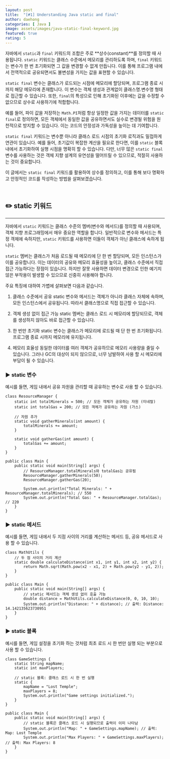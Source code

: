 ```yaml
---
layout: post
title:  "[#1] Understanding Java static and final"
author: daehong
categories: [ Java ]
image: assets/images/java-static-final-keyword.jpg
featured: true
rating: 5
---
```


자바에서 `static`과 `final` 키워드의 조합은 주로 **상수(constant)**를 정의할 때 사용됩니다. `static` 키워드는 클래스 수준에서 메모리를 관리하도록 하며, `final` 키워드는 변수가 한 번 초기화되면 그 값을 변경할 수 없게 만듭니다. 이를 통해 프로그램 내에서 전역적으로 공유되면서도 불변성을 가지는 값을 표현할 수 있습니다.

`static final` 변수는 클래스가 로드되는 시점에 메모리에 할당되며, 프로그램 종료 시까지 해당 메모리에 존재합니다. 이 변수는 객체 생성과 관계없이 클래스명.변수명 형태로 접근할 수 있습니다. 또한, `final`의 특성으로 인해 초기화된 이후에는 값을 수정할 수 없으므로 상수로 사용하기에 적합합니다.

예를 들어, 파이 값을 저장하는 `Math.PI`처럼 항상 일정한 값을 가지는 데이터를 `static final`로 정의하면, 모든 객체에서 동일한 값을 공유하면서도 실수로 변경될 위험을 원천적으로 방지할 수 있습니다. 이는 코드의 안정성과 가독성을 높이는 데 기여합니다.

`static final` 키워드는 변수뿐 아니라 클래스 로드 시점의 초기화 로직과도 밀접하게 연관이 있습니다. 예를 들어, 초기값이 복잡한 계산을 필요로 한다면, 이를 `static` 블록 내에서 초기화하여 실행 시점을 명확히 할 수 있습니다. 다만, 너무 많은 `static final` 변수를 사용하는 것은 객체 지향 설계의 유연성을 떨어뜨릴 수 있으므로, 적절히 사용하는 것이 중요합니다.

이 글에서는 `static final` 키워드를 활용하여 상수를 정의하고, 이를 통해 보다 명확하고 안정적인 코드를 작성하는 방법을 살펴보겠습니다.

<br>

## ✏️ static 키워드
---

자바에서 `static` 키워드는 클래스 수준의 멤버(변수와 메서드)를 정의할 때 사용되며, 객체 지향 프로그래밍에서 매우 중요한 역할을 합니다. 일반적으로 변수와 메서드는 특정 객체에 속하지만, `static` 키워드를 사용하면 이들이 객체가 아닌 클래스에 속하게 됩니다.

`static` 멤버는 클래스가 처음 로드될 때 메모리에 단 한 번 할당되며, 모든 인스턴스가 이를 공유합니다. 이는 데이터의 공유와 메모리 효율성을 높이고, 클래스 수준에서 직접 접근 가능하다는 장점이 있습니다. 하지만 잘못 사용하면 데이터 변경으로 인한 예기치 않은 부작용이 발생할 수 있으므로 신중히 사용해야 합니다.

주요 특징에 대하여 가볍에 살펴보면 다음과 같습니다.

1. 클래스 수준에서 공유
static 변수와 메서드는 객체가 아니라 클래스 자체에 속하며, 모든 인스턴스에서 공유됩니다. 따라서 클래스명으로 직접 접근할 수 있습니다.

2. 객체 생성 없이 접근 가능
static 멤버는 클래스 로드 시 메모리에 할당되므로, 객체를 생성하지 않아도 바로 접근할 수 있습니다.

3. 한 번만 초기화
static 변수는 클래스가 메모리에 로드될 때 단 한 번 초기화됩니다. 프로그램 종료 시까지 메모리에 유지됩니다.

4. 메모리 효율성
동일한 데이터를 여러 객체가 공유하므로 메모리 사용량을 줄일 수 있습니다. 그러나 GC의 대상이 되지 않으므로, 너무 남발하여 사용 할 시 메모리에 부담이 될 수 있습니다.

### ▶ static 변수

예시를 들면, 게임 내에서 공유 자원을 관리할 때 공유하는 변수로 사용 할 수 있습니다.
```
class ResourceManager {
    static int totalMinerals = 500; // 모든 객체가 공유하는 자원 (미네랄)
    static int totalGas = 200; // 모든 객체가 공유하는 자원 (가스)

    // 자원 추가
    static void gatherMinerals(int amount) {
        totalMinerals += amount;
    }

    static void gatherGas(int amount) {
        totalGas += amount;
    }
}

public class Main {
    public static void main(String[] args) {
        // ResourceManager.totalMinerals와 totalGas는 공유됨
        ResourceManager.gatherMinerals(50);
        ResourceManager.gatherGas(20);

        System.out.println("Total Minerals: " + ResourceManager.totalMinerals); // 550
        System.out.println("Total Gas: " + ResourceManager.totalGas); // 220
    }
}
```

### ▶ static 메서드

예시를 들면, 게임 내에서 두 지점 사이의 거리를 계산하는 메서드 등, 공유 메서드로 사용 할 수 있습니다.
```
class MathUtils {
    // 두 점 사이의 거리 계산
    static double calculateDistance(int x1, int y1, int x2, int y2) {
        return Math.sqrt(Math.pow(x2 - x1, 2) + Math.pow(y2 - y1, 2));
    }
}

public class Main {
    public static void main(String[] args) {
        // static 메서드는 객체 생성 없이 호출 가능
        double distance = MathUtils.calculateDistance(0, 0, 10, 10);
        System.out.println("Distance: " + distance); // 출력: Distance: 14.142135623730951
    }
}
```

### ▶ static 블록

예시를 들면, 게임 설정을 초기화 하는 것처럼 최초 로드 시 한 번만 실행 되는 부분으로 사용 할 수 있습니다.
```
class GameSettings {
    static String mapName;
    static int maxPlayers;

    // static 블록: 클래스 로드 시 한 번 실행
    static {
        mapName = "Lost Temple";
        maxPlayers = 8;
        System.out.println("Game settings initialized.");
    }
}

public class Main {
    public static void main(String[] args) {
        // static 블록은 클래스 로드 시 실행되므로 출력이 이미 나타남
        System.out.println("Map: " + GameSettings.mapName); // 출력: Map: Lost Temple
        System.out.println("Max Players: " + GameSettings.maxPlayers); // 출력: Max Players: 8
    }
}
```
